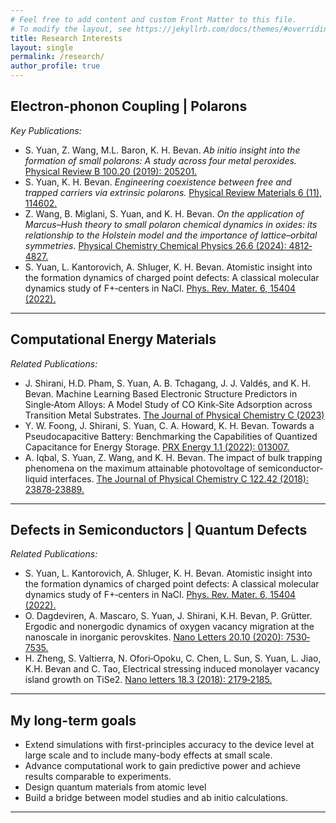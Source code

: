 ```yaml
---
# Feel free to add content and custom Front Matter to this file.
# To modify the layout, see https://jekyllrb.com/docs/themes/#overriding-theme-defaults
title: Research Interests
layout: single
permalink: /research/
author_profile: true
---
```


## Electron-phonon Coupling | Polarons

*Key Publications:*
- S. Yuan, Z. Wang, M.L. Baron, K. H. Bevan. *Ab initio insight into the formation of small polarons: A study across four metal
peroxides.* [Physical Review B 100.20 (2019): 205201.](https://journals.aps.org/prb/abstract/10.1103/PhysRevB.100.205201)
- S. Yuan, K. H. Bevan. *Engineering coexistence between free and trapped carriers via extrinsic polarons.* [Physical Review
Materials 6 (11), 114602.](https://scholar.google.ca/citations?view_op=view_citation&hl=en&user=VV2o-ysAAAAJ&citation_for_view=VV2o-ysAAAAJ:-DxkuPiZhfEC)
- Z. Wang, B. Miglani, S. Yuan, and K. H. Bevan. *On the application of Marcus–Hush theory to small polaron chemical dynamics in oxides: its relationship to the Holstein model and the importance of lattice–orbital symmetries.*  [Physical Chemistry Chemical Physics 26.6 (2024): 4812‐4827.](https://doi.org/10.1039/D3CP05218D)
- S. Yuan, L. Kantorovich, A. Shluger, K. H. Bevan. Atomistic insight into the formation dynamics of charged point defects: A
classical molecular dynamics study of F+‐centers in NaCl. [Phys. Rev. Mater. 6, 15404 (2022).](https://doi.org/10.1103/PhysRevMaterials.6.015404)

---

## Computational Energy Materials

*Related Publications:*
- J. Shirani, H.D. Pham, S. Yuan, A. B. Tchagang, J. J. Valdés, and K. H. Bevan. Machine Learning Based Electronic Structure Predictors in Single‐Atom Alloys: A Model Study of CO Kink‐Site Adsorption across Transition Metal Substrates. [The Journal of Physical Chemistry C (2023)](https://doi.org/10.1021/acs.jpcc.3c02705)
- Y. W. Foong, J. Shirani, S. Yuan, C. A. Howard, K. H. Bevan. Towards a Pseudocapacitive Battery: Benchmarking the Capabilities of Quantized Capacitance for Energy Storage. [PRX Energy 1.1 (2022): 013007.](https://doi.org/10.1103/PRXEnergy.1.013007)
- A. Iqbal, S. Yuan, Z. Wang, and K. H. Bevan. The impact of bulk trapping phenomena on the maximum attainable photovoltage of semiconductor‐liquid interfaces. [The Journal of Physical Chemistry C 122.42 (2018): 23878‐23889.](https://doi.org/10.1021/acs.jpcc.8b06854)

---

## Defects in Semiconductors | Quantum Defects

*Related Publications:*
- S. Yuan, L. Kantorovich, A. Shluger, K. H. Bevan. Atomistic insight into the formation dynamics of charged point defects: A
classical molecular dynamics study of F+‐centers in NaCl. [Phys. Rev. Mater. 6, 15404 (2022).](https://doi.org/10.1103/PhysRevMaterials.6.015404)
- O. Dagdeviren, A. Mascaro, S. Yuan, J. Shirani, K.H. Bevan, P. Grütter. Ergodic and nonergodic dynamics of oxygen vacancy
migration at the nanoscale in inorganic perovskites. [Nano Letters 20.10 (2020): 7530‐7535.](https://doi.org/10.1021/acs.nanolett.0c03002)
- H. Zheng, S. Valtierra, N. Ofori‐Opoku, C. Chen, L. Sun, S. Yuan, L. Jiao, K.H. Bevan and C. Tao, Electrical stressing induced monolayer vacancy island growth on TiSe2. [Nano letters 18.3 (2018): 2179‐2185.](https://doi.org/10.1021/acs.nanolett.8b00515)

---

## My long-term goals

* Extend simulations with first-principles accuracy to the device level at large scale and to include many-body effects at small scale.
* Advance computational work to gain predictive power and achieve results comparable to experiments.
* Design quantum materials from atomic level
* Build a bridge between model studies and ab initio calculations.


---

